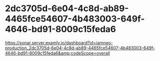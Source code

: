 # 2dc3705d-6e04-4c8d-ab89-4465fce54607-4b483003-649f-4646-bd91-8009c15feda6
https://sonar.server.examly.io/dashboard?id=iamneo-production_2dc3705d-6e04-4c8d-ab89-4465fce54607-4b483003-649f-4646-bd91-8009c15feda6&amp;codeScope=overall


